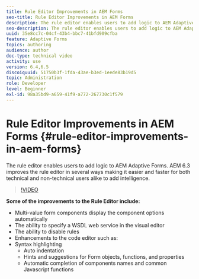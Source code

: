 ```yaml
---
title: Rule Editor Improvements in AEM Forms
seo-title: Rule Editor Improvements in AEM Forms
description: The rule editor enables users to add logic to AEM Adaptive Forms. AEM 6.3 improves the rule editor in several ways making it easier and faster for both technical and non-technical users alike to add intelligence.
seo-description: The rule editor enables users to add logic to AEM Adaptive Forms. AEM 6.3 improves the rule editor in several ways making it easier and faster for both technical and non-technical users alike to add intelligence.
uuid: 35e8cc7c-04cf-43b4-bbc7-41bfd909cfba
feature: Adaptive Forms
topics: authoring
audience: author
doc-type: technical video
activity: use
version: 6.4,6.5
discoiquuid: 51750b3f-1fda-43ae-b3ed-1eede83b19d5
topic: Administration
role: Developer
level: Beginner
exl-id: 98a35bd9-a659-41f9-a772-267730c1f579
---
```

# Rule Editor Improvements in AEM Forms {#rule-editor-improvements-in-aem-forms}

The rule editor enables users to add logic to AEM Adaptive Forms. AEM 6.3 improves the rule editor in several ways making it easier and faster for both technical and non-technical users alike to add intelligence.

>[!VIDEO](https://video.tv.adobe.com/v/19653?quality=9&learn=on)

**Some of the improvements to the Rule Editor include:**

* Multi-value form components display the component options automatically
* The ability to specify a WSDL web service in the visual editor
* The ability to disable rules
* Enhancements to the code editor such as:
* Syntax highlighting
  * Auto indentation
  * Hints and suggestions for Form objects, functions, and properties
  * Automatic completion of components names and common Javascript functions
